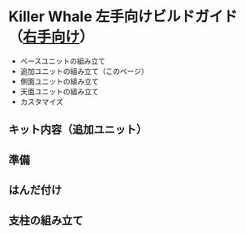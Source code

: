 # Killer Whale 左手向けビルドガイド（[右手向け](README_ADD_R.md)）

- ベースユニットの組み立て
- 追加ユニットの組み立て（このページ）
- 側面ユニットの組み立て
- 天面ユニットの組み立て
- カスタマイズ

## キット内容（追加ユニット）
## 準備
## はんだ付け
## 支柱の組み立て
